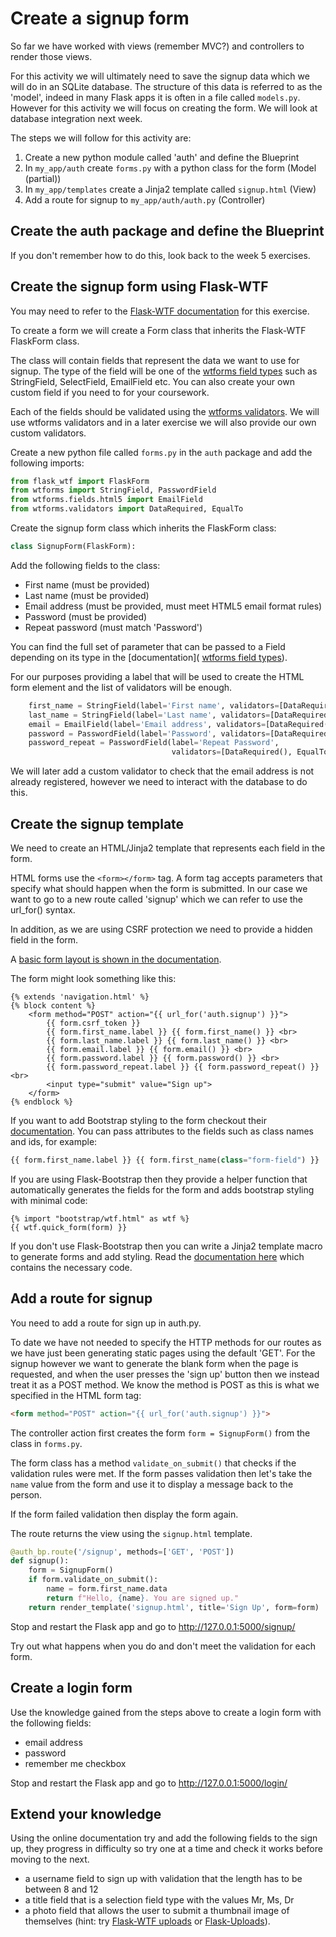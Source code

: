 # Create a signup form

So far we have worked with views (remember MVC?) and controllers to render those views.

For this activity we will ultimately need to save the signup data which we will do in an SQLite database. The structure of this data is referred to as the 'model', indeed in many Flask apps it is often in a file called `models.py`.
However for this activity we will focus on creating the form. We will look at database integration next week.
 
The steps we will follow for this activity are:

1. Create a new python module called 'auth' and define the Blueprint
2. In `my_app/auth` create `forms.py` with a python class for the form  (Model (partial))
3. In `my_app/templates` create a Jinja2 template called `signup.html`  (View) 
4. Add a route for signup to `my_app/auth/auth.py`  (Controller)


## Create the auth package and define the Blueprint
If you don't remember how to do this, look back to the week 5 exercises.

## Create the signup form using Flask-WTF
You may need to refer to the [Flask-WTF documentation](https://flask-wtf.readthedocs.io/en/stable/) for this exercise.

To create a form we will create a Form class that inherits the Flask-WTF FlaskForm class.

The class will contain fields that represent the data we want to use for signup. The type of the field will be one of the [wtforms field types](https://wtforms.readthedocs.io/en/2.3.x/fields/) such as StringField, SelectField, EmailField etc. You can also create your own custom field if you need to for your coursework.

Each of the fields should be validated using the [wtforms validators](https://wtforms.readthedocs.io/en/2.3.x/validators/). We will use wtforms validators and in a later exercise we will also provide our own custom validators.

Create a new python file called `forms.py` in the `auth` package and add the following imports:

```python
from flask_wtf import FlaskForm
from wtforms import StringField, PasswordField
from wtforms.fields.html5 import EmailField
from wtforms.validators import DataRequired, EqualTo
```

Create the signup form class which inherits the FlaskForm class:

```python
class SignupForm(FlaskForm):
```
 
Add the following fields to the class:

- First name (must be provided)
- Last name (must be provided)
- Email address (must be provided, must meet HTML5 email format rules)
- Password (must be provided)
- Repeat password (must match 'Password')

You can find the full set of parameter that can be passed to a Field depending on its type in the [documentation]( [wtforms field types](https://wtforms.readthedocs.io/en/2.3.x/fields/)).

For our purposes providing a label that will be used to create the HTML form element and the list of validators will be enough.

```python
    first_name = StringField(label='First name', validators=[DataRequired()])
    last_name = StringField(label='Last name', validators=[DataRequired()])
    email = EmailField(label='Email address', validators=[DataRequired()])
    password = PasswordField(label='Password', validators=[DataRequired()])
    password_repeat = PasswordField(label='Repeat Password',
                                    validators=[DataRequired(), EqualTo('password', message='Passwords must match')])
```

We will later add a custom validator to check that the email address is not already registered, however we need to interact with the database to do this.

## Create the signup template

We need to create an HTML/Jinja2 template that represents each field in the form.

HTML forms use the `<form></form>` tag. A form tag accepts parameters that specify what should happen when the form is submitted. In our case we want to go to a new route called 'signup' which we can refer to use the url_for() syntax.

In addition, as we are using CSRF protection we need to provide a hidden field in the form.

A [basic form layout is shown in the documentation](https://flask-wtf.readthedocs.io/en/stable/quickstart.html#creating-forms).

The form might look something like this:

```jinja2
{% extends 'navigation.html' %}
{% block content %}
    <form method="POST" action="{{ url_for('auth.signup') }}">
        {{ form.csrf_token }}
        {{ form.first_name.label }} {{ form.first_name() }} <br>
        {{ form.last_name.label }} {{ form.last_name() }} <br>
        {{ form.email.label }} {{ form.email() }} <br>
        {{ form.password.label }} {{ form.password() }} <br>
        {{ form.password_repeat.label }} {{ form.password_repeat() }} <br>
        <input type="submit" value="Sign up">
    </form>
{% endblock %}
```

If you want to add Bootstrap styling to the form checkout their [documentation](https://getbootstrap.com/docs/4.1/components/forms/). You can pass attributes to the fields such as class names and ids, for example:

```python
{{ form.first_name.label }} {{ form.first_name(class="form-field") }}
```

If you are using Flask-Bootstrap then they provide a helper function that automatically generates the fields for the form and adds bootstrap styling with minimal code:
```jinja2
{% import "bootstrap/wtf.html" as wtf %}
{{ wtf.quick_form(form) }}
```

If you don't use Flask-Bootstrap then you can write a Jinja2 template macro to generate forms and add styling. Read the [documentation here](https://flask.palletsprojects.com/en/1.1.x/patterns/wtforms/#forms-in-templates) which contains the necessary code.

## Add a route for signup
You need to add a route for sign up in auth.py.

To date we have not needed to specify the HTTP methods for our routes as we have just been generating static pages using the default 'GET'.
For the signup however we want to generate the blank form when the page is requested, and when the user presses the 'sign up' button then we instead treat it as a POST method.
We know the method is POST as this is what we specified in the HTML form tag:
```html 
<form method="POST" action="{{ url_for('auth.signup') }}">
```

The controller action first creates the form `form = SignupForm()` from the class in `forms.py`.

The form class has a method `validate_on_submit()` that checks if the validation rules were met.
If the form passes validation then let's take the `name` value from the form and use it to display a message back to the person.

If the form failed validation then display the form again.

The route returns the view using the `signup.html` template.

```python
@auth_bp.route('/signup', methods=['GET', 'POST'])
def signup():
    form = SignupForm()
    if form.validate_on_submit():
        name = form.first_name.data
        return f"Hello, {name}. You are signed up."
    return render_template('signup.html', title='Sign Up', form=form)
```

Stop and restart the Flask app and go to http://127.0.0.1:5000/signup/

Try out what happens when you do and don't meet the validation for each form.

## Create a login form
Use the knowledge gained from the steps above to create a login form with the following fields:
 
- email address
- password
- remember me checkbox

Stop and restart the Flask app and go to http://127.0.0.1:5000/login/

## Extend your knowledge
Using the online documentation try and add the following fields to the sign up, they progress in difficulty so try one at a time and check it works before moving to the next.

- a username field to sign up with validation that the length has to be between 8 and 12
- a title field that is a selection field type with the values Mr, Ms, Dr
- a photo field that allows the user to submit a thumbnail image of themselves (hint: try [Flask-WTF uploads](https://flask-wtf.readthedocs.io/en/stable/form.html#module-flask_wtf.file) or [Flask-Uploads](https://flask-uploads.readthedocs.io/en/latest/)).


